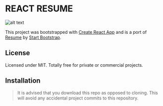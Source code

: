 # REACT RESUME

![alt text](https://live.staticflickr.com/65535/50246948998_e7b5d204e0_b.jpg "React Resume Preview")

This project was bootstrapped with [Create React App](https://github.com/facebook/create-react-app) and is a port of [Resume](https://github.com/StartBootstrap/startbootstrap-resume) by [Start Bootstrap](https://startbootstrap.com).

## License

Licensed under MIT. Totally free for private or commercial projects.

## Installation

> It is advised that you download this repo as opposed to cloning. This will avoid any accidental project commits to this repository.